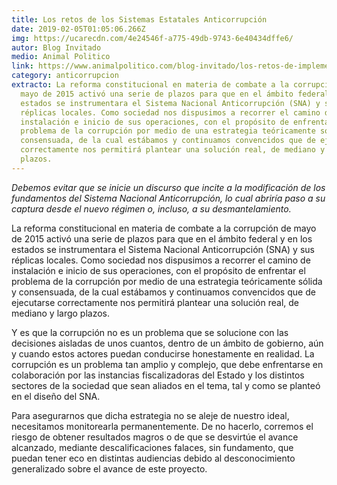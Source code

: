 ```yaml
---
title: Los retos de los Sistemas Estatales Anticorrupción
date: 2019-02-05T01:05:06.266Z
img: https://ucarecdn.com/4e24546f-a775-49db-9743-6e40434dffe6/
autor: Blog Invitado
medio: Animal Politico
link: https://www.animalpolitico.com/blog-invitado/los-retos-de-implementacion-de-los-sistemas-estatales-anticorrupcion/
category: anticorrupcion
extracto: La reforma constitucional en materia de combate a la corrupción de
  mayo de 2015 activó una serie de plazos para que en el ámbito federal y en los
  estados se instrumentara el Sistema Nacional Anticorrupción (SNA) y sus
  réplicas locales. Como sociedad nos dispusimos a recorrer el camino de
  instalación e inicio de sus operaciones, con el propósito de enfrentar el
  problema de la corrupción por medio de una estrategia teóricamente sólida y
  consensuada, de la cual estábamos y continuamos convencidos que de ejecutarse
  correctamente nos permitirá plantear una solución real, de mediano y largo
  plazos.
---
```

*Debemos evitar que se inicie un discurso que incite a la modificación de los fundamentos del Sistema Nacional Anticorrupción, lo cual abriría paso a su captura desde el nuevo régimen o, incluso, a su desmantelamiento.*

La reforma constitucional en materia de combate a la corrupción de mayo de 2015 activó una serie de plazos para que en el ámbito federal y en los estados se instrumentara el Sistema Nacional Anticorrupción (SNA) y sus réplicas locales. Como sociedad nos dispusimos a recorrer el camino de instalación e inicio de sus operaciones, con el propósito de enfrentar el problema de la corrupción por medio de una estrategia teóricamente sólida y consensuada, de la cual estábamos y continuamos convencidos que de ejecutarse correctamente nos permitirá plantear una solución real, de mediano y largo plazos.

Y es que la corrupción no es un problema que se solucione con las decisiones aisladas de unos cuantos, dentro de un ámbito de gobierno, aún y cuando estos actores puedan conducirse honestamente en realidad. La corrupción es un problema tan amplio y complejo, que debe enfrentarse en colaboración por las instancias fiscalizadoras del Estado y los distintos sectores de la sociedad que sean aliados en el tema, tal y como se planteó en el diseño del SNA.

Para asegurarnos que dicha estrategia no se aleje de nuestro ideal, necesitamos monitorearla permanentemente. De no hacerlo, corremos el riesgo de obtener resultados magros o de que se desvirtúe el avance alcanzado, mediante descalificaciones falaces, sin fundamento, que puedan tener eco en distintas audiencias debido al desconocimiento generalizado sobre el avance de este proyecto.